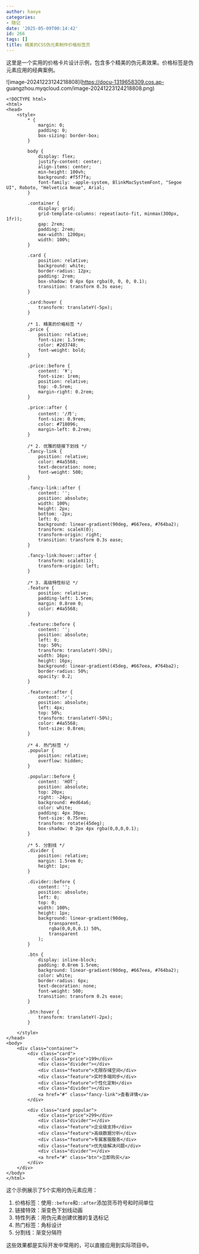 ```yaml
---
author: haoye
categories:
- 随记
date: '2025-05-09T00:14:42'
id: 266
tags: []
title: 精美的CSS伪元素制作价格标签页
---
```


这里是一个实用的价格卡片设计示例，包含多个精美的伪元素效果。价格标签是伪元素应用的经典案例。

![image-20241223124218808](https://docu-1319658309.cos.ap-
guangzhou.myqcloud.com/image-20241223124218808.png)

    
    
    <!DOCTYPE html>
    <html>
    <head>
        <style>
            * {
                margin: 0;
                padding: 0;
                box-sizing: border-box;
            }
    
            body {
                display: flex;
                justify-content: center;
                align-items: center;
                min-height: 100vh;
                background: #f5f7fa;
                font-family: -apple-system, BlinkMacSystemFont, "Segoe UI", Roboto, "Helvetica Neue", Arial;
            }
    
            .container {
                display: grid;
                grid-template-columns: repeat(auto-fit, minmax(300px, 1fr));
                gap: 2rem;
                padding: 2rem;
                max-width: 1200px;
                width: 100%;
            }
    
            .card {
                position: relative;
                background: white;
                border-radius: 12px;
                padding: 2rem;
                box-shadow: 0 4px 6px rgba(0, 0, 0, 0.1);
                transition: transform 0.3s ease;
            }
    
            .card:hover {
                transform: translateY(-5px);
            }
    
            /* 1. 精美的价格标签 */
            .price {
                position: relative;
                font-size: 1.5rem;
                color: #2d3748;
                font-weight: bold;
            }
    
            .price::before {
                content: '¥';
                font-size: 1rem;
                position: relative;
                top: -0.5rem;
                margin-right: 0.2rem;
            }
    
            .price::after {
                content: '/月';
                font-size: 0.9rem;
                color: #718096;
                margin-left: 0.2rem;
            }
    
            /* 2. 优雅的链接下划线 */
            .fancy-link {
                position: relative;
                color: #4a5568;
                text-decoration: none;
                font-weight: 500;
            }
    
            .fancy-link::after {
                content: '';
                position: absolute;
                width: 100%;
                height: 2px;
                bottom: -2px;
                left: 0;
                background: linear-gradient(90deg, #667eea, #764ba2);
                transform: scaleX(0);
                transform-origin: right;
                transition: transform 0.3s ease;
            }
    
            .fancy-link:hover::after {
                transform: scaleX(1);
                transform-origin: left;
            }
    
            /* 3. 高级特性标记 */
            .feature {
                position: relative;
                padding-left: 1.5rem;
                margin: 0.8rem 0;
                color: #4a5568;
            }
    
            .feature::before {
                content: '';
                position: absolute;
                left: 0;
                top: 50%;
                transform: translateY(-50%);
                width: 16px;
                height: 16px;
                background: linear-gradient(45deg, #667eea, #764ba2);
                border-radius: 50%;
                opacity: 0.2;
            }
    
            .feature::after {
                content: '✓';
                position: absolute;
                left: 4px;
                top: 50%;
                transform: translateY(-50%);
                color: #4a5568;
                font-size: 0.8rem;
            }
    
            /* 4. 热门标签 */
            .popular {
                position: relative;
                overflow: hidden;
            }
    
            .popular::before {
                content: 'HOT';
                position: absolute;
                top: 20px;
                right: -24px;
                background: #ed64a6;
                color: white;
                padding: 4px 30px;
                font-size: 0.75rem;
                transform: rotate(45deg);
                box-shadow: 0 2px 4px rgba(0,0,0,0.1);
            }
    
            /* 5. 分割线 */
            .divider {
                position: relative;
                margin: 1.5rem 0;
                height: 1px;
            }
    
            .divider::before {
                content: '';
                position: absolute;
                left: 0;
                top: 0;
                width: 100%;
                height: 1px;
                background: linear-gradient(90deg, 
                    transparent,
                    rgba(0,0,0,0.1) 50%,
                    transparent
                );
            }
    
            .btn {
                display: inline-block;
                padding: 0.8rem 1.5rem;
                background: linear-gradient(90deg, #667eea, #764ba2);
                color: white;
                border-radius: 6px;
                text-decoration: none;
                font-weight: 500;
                transition: transform 0.2s ease;
            }
    
            .btn:hover {
                transform: translateY(-2px);
            }
    
        </style>
    </head>
    <body>
        <div class="container">
            <div class="card">
                <div class="price">199</div>
                <div class="divider"></div>
                <div class="feature">无限存储空间</div>
                <div class="feature">实时多端同步</div>
                <div class="feature">个性化定制</div>
                <div class="divider"></div>
                <a href="#" class="fancy-link">查看详情</a>
            </div>
    
            <div class="card popular">
                <div class="price">299</div>
                <div class="divider"></div>
                <div class="feature">企业级支持</div>
                <div class="feature">高级数据分析</div>
                <div class="feature">专属客服服务</div>
                <div class="feature">优先级解决问题</div>
                <div class="divider"></div>
                <a href="#" class="btn">立即购买</a>
            </div>
        </div>
    </body>
    </html>
    

这个示例展示了5个实用的伪元素应用：

  1. 价格标签：使用`::before`和`::after`添加货币符号和时间单位
  2. 链接特效：渐变色下划线动画
  3. 特性列表：用伪元素创建优雅的复选标记
  4. 热门标签：角标设计
  5. 分割线：渐变分隔符

这些效果都是实际开发中常用的，可以直接应用到实际项目中。

